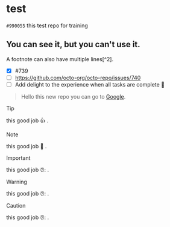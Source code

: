 # test
`#990055` this test repo for training
## You can see it, but you can't use it.

A footnote can also have multiple lines[^2].
- [x] #739
- [ ] https://github.com/octo-org/octo-repo/issues/740
- [ ] Add delight to the experience when all tasks are complete :tada:
      
> Hello this new repo
you can go to [Google](https://www.google.com).

> [!TIP]
> this good job :+1: .

> [!NOTE]
>  this good job :tada: .

> [!IMPORTANT]
>  this good job ⏰: .

> [!WARNING]
>  this good job ⏰: .

> [!CAUTION] 
>  this good job ⏰: . 
